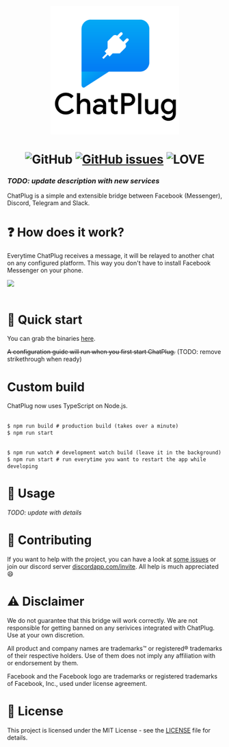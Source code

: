 <p align="center">
  <h1 align="center">
    <img src="./chatplug.v2-text.svg" width="300px" alt="Chat Plug"/><br/><br/>
     <img src="https://img.shields.io/github/license/ChatPlug/ChatPlug.svg?style=for-the-badge" alt="GitHub"/>
     <a href="https://github.com/ChatPlug/ChatPlug/issues"><img src="https://img.shields.io/github/issues/ChatPlug/ChatPlug.svg?style=for-the-badge" alt="GitHub issues" /></a>
     <img src="https://img.shields.io/badge/Built%20with-%E2%9D%A4%20LOVE-red.svg?longCache=true&amp;style=for-the-badge" alt="LOVE" />
  </h1>
</p>


### *TODO: update description with new services*
ChatPlug is a simple and extensible bridge between Facebook (Messenger), Discord, Telegram and Slack.

# :question: How does it work?

Everytime ChatPlug receives a message, it will be relayed to another chat on any configured platform. This way you don't have to install Facebook Messenger on your phone.

<img src="https://imgur.com/6B4tXvO"/><br/><br/>

# :electric_plug: Quick start

You can grab the binaries [here](https://github.com/ChatPlug/ChatPlug/releases).


~~A configuration guide will run when you first start ChatPlug.~~ (TODO: remove strikethrough when ready)

# Custom build

ChatPlug now uses TypeScript on Node.js.



```

$ npm run build # production build (takes over a minute)
$ npm run start

```

```

$ npm run watch # development watch build (leave it in the background)
$ npm run start # run everytime you want to restart the app while developing

```

# :iphone: Usage

*TODO: update with details*

# :clap: Contributing
If you want to help with the project, you can have a look at [some issues](https://github.com/ChatPlug/ChatPlug/issues) or join our discord server [discordapp.com/invite](https://discord.gg/xdWemhA). All help is much appreciated :smile:

# :warning: Disclaimer

We do not guarantee that this bridge will work correctly. We are not responsible for getting banned on any serivices integrated with ChatPlug. Use at your own discretion.

All product and company names are trademarks™ or registered® trademarks of their respective holders. Use of them does not imply any affiliation with or endorsement by them.

Facebook and the Facebook logo are trademarks or registered trademarks of Facebook, Inc., used under license agreement.

# :scroll: License
This project is licensed under the MIT License - see the [LICENSE](LICENSE) file for details.
